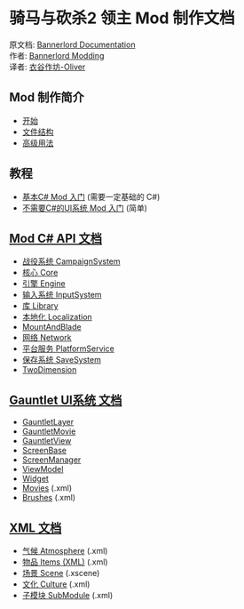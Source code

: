 # 骑马与砍杀2 领主 Mod 制作文档

原文档: [Bannerlord Documentation](https://docs.bannerlordmodding.com/)  
作者: [Bannerlord Modding](https://github.com/Bannerlord-Modding)  
译者: [衣谷作坊-Oliver](mailto:munoliver007@gmail.com)

## Mod 制作简介

* [开始](_intro/getting-started.md)
* [文件结构](_intro/folder-structure.md)
* [高级用法](_intro/advanced.md)

## 教程

* [基本C\# Mod 入门](_tutorials/basic-csharp-mod.md) \(需要一定基础的 C\#\)
* [不需要C\#的UI系统 Mod 入门](_tutorials/modding-gauntlet-without-csharp.md) \(简单\)

## [Mod C\# API 文档](https://github.com/YiGu-Studio/Documentation/tree/4caa608027cfaca5aac800c2527b13e1a88cea69/_csharp-api/README.md)

* [战役系统 CampaignSystem](c-api-documentation/campaignsystem.md)
* [核心 Core](c-api-documentation/core/)
* [引擎 Engine](c-api-documentation/engine/)
* [输入系统 InputSystem](c-api-documentation/inputsystem/)
* [库 Library](c-api-documentation/library/)
* [本地化 Localization](c-api-documentation/localization.md)
* [MountAndBlade](c-api-documentation/mountandblade/)
* [网络 Network](c-api-documentation/network.md)
* [平台服务 PlatformService](c-api-documentation/platformservice.md)
* [保存系统 SaveSystem](c-api-documentation/savesystem.md)
* [TwoDimension](c-api-documentation/twodimension.md)

## [Gauntlet UI系统 文档](_gauntlet/)

* [GauntletLayer](_gauntlet/gauntletlayer.md)
* [GauntletMovie](_gauntlet/gauntletmovie.md)
* [GauntletView](_gauntlet/gauntletview.md)
* [ScreenBase](_gauntlet/screenbase.md)
* [ScreenManager](_gauntlet/screenmanager.md)
* [ViewModel](_gauntlet/viewmodel.md)
* [Widget](_gauntlet/widget.md)
* [Movies](_gauntlet/movie.md) \(.xml\)
* [Brushes](_gauntlet/brush.md) \(.xml\)

## [XML 文档](_xmldocs/)

* [气候 Atmosphere](_xmldocs/atmosphere.md) \(.xml\)
* [物品 Items \(XML\)](https://github.com/YiGu-Studio/Documentation/tree/4caa608027cfaca5aac800c2527b13e1a88cea69/_xmldocs/Items/README.md) \(.xml\)
* [场景 Scene](_xmldocs/scene.md) \(.xscene\)
* [文化 Culture](_xmldocs/cultures.md) \(.xml\)
* [子模块 SubModule](_xmldocs/submodule.md) \(.xml\)
